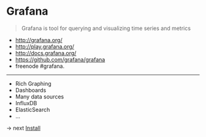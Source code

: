 # Grafana

> Grafana is tool for querying and visualizing time series and metrics

* http://grafana.org/
* http://play.grafana.org/
* http://docs.grafana.org/
* https://github.com/grafana/grafana
* freenode  #grafana.

------

* Rich Graphing
* Dashboards
* Many data sources
 * InfluxDB
 * ElasticSearch
 * ...

-> next [Install](install.md)
